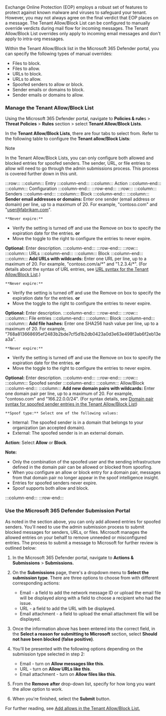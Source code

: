 Exchange Online Protection (EOP) employs a robust set of features to protect against known malware and viruses to safeguard your tenant. However, you may not always agree on the final verdict that EOP places on a message. The Tenant Allow/Block List can be configured to manually override verdicts during mail flow for incoming messages. The Tenant Allow/Block List overrides only apply to incoming email messages and don't apply to intra-org messages.

Within the Tenant Allow/Block list in the Microsoft 365 Defender portal, you can specify the following types of manual overrides:

 -  Files to block.
 -  Files to allow.
 -  URLs to block.
 -  URLs to allow.
 -  Spoofed senders to allow or block.
 -  Sender emails or domains to block.
 -  Sender emails or domains to allow.

### Manage the Tenant Allow/Block List

Using the Microsoft 365 Defender portal, navigate to **Policies &amp; rule**s &gt; **Threat Policies** &gt; **Rules** section &gt; select **Tenant Allow/Block Lists**.

In the **Tenant Allow/Block Lists**, there are four tabs to select from. Refer to the following table to configure the **Tenant allow/Block Lists**:

> [!NOTE]
> In the Tenant Allow/Block Lists, you can only configure both allowed and blocked entries for spoofed senders. The sender, URL, or file entries to allow will need to go through the admin submissions process. This process is covered further down in this unit.

:::row:::
  :::column:::
    Entry
  :::column-end:::
  :::column:::
    Action
  :::column-end:::
  :::column:::
    Configuration
  :::column-end:::
:::row-end:::
:::row:::
  :::column:::
    Senders
  :::column-end:::
  :::column:::
    Block
  :::column-end:::
  :::column:::
    **Sender email addresses or domains:** Enter one sender (email address or domain) per line, up to a maximum of 20. For example, "contoso.com" and "user@fabrikam.com".
    
    **Never expire:** 

 -  Verify the setting is turned off and use the Remove on box to specify the expiration date for the entries.
    **or**
 -  Move the toggle to the right to configure the entries to never expire.

**Optional:** Enter description.
  :::column-end:::
:::row-end:::
:::row:::
  :::column:::
    URLs
  :::column-end:::
  :::column:::
    Block
  :::column-end:::
  :::column:::
    **Add URLs with wildcards:** Enter one URL per line, up to a maximum of 20. For example, "contoso.com/a/\*" and "1.2.3.4/\*". (For details about the syntax of URL entries, see [URL syntax for the Tenant Allow/Block List](/microsoft-365/security/office-365-security/tenant-allow-block-list?azure-portal=true#url-syntax-for-the-tenant-allowblock-list).)
    
    **Never expire:** 

 -  Verify the setting is turned off and use the Remove on box to specify the expiration date for the entries.
    **or**
 -  Move the toggle to the right to configure the entries to never expire.

**Optional:** Enter description.
  :::column-end:::
:::row-end:::
:::row:::
  :::column:::
    File entries
  :::column-end:::
  :::column:::
    Block
  :::column-end:::
  :::column:::
    **Add file hashes:** Enter one SHA256 hash value per line, up to a maximum of 20. For example, "768a813668695ef2483b2bde7cf5d1b2db0423a0d3e63e498f3ab6f2eb13ea3a".
    
    **Never expire:** 

 -  Verify the setting is turned off and use the Remove on box to specify the expiration date for the entries.
    **or**
 -  Move the toggle to the right to configure the entries to never expire.

**Optional:** Enter description.
  :::column-end:::
:::row-end:::
:::row:::
  :::column:::
    Spoofed sender
  :::column-end:::
  :::column:::
    Allow/Block
  :::column-end:::
  :::column:::
    **Add new domain pairs with wildcards:** Enter one domain pair per line, up to a maximum of 20. For example, "contoso.com" and "166.22.0.0/24". (For syntax details, see [Domain pair syntax for spoofed sender entries in the Tenant Allow/Block List](/microsoft-365/security/office-365-security/tenant-allow-block-list?azure-portal=true#domain-pair-syntax-for-spoofed-sender-entries-in-the-tenant-allowblock-list))
    
    **Spoof type:** Select one of the following values:

 -  Internal: The spoofed sender is in a domain that belongs to your organization (an accepted domain).
 -  External: The spoofed sender is in an external domain.

**Action:** Select **Allow** or **Block**.

**Note:** 
 -  Only the combination of the spoofed user and the sending infrastructure defined in the domain pair can be allowed or blocked from spoofing.
 -  When you configure an allow or block entry for a domain pair, messages from that domain pair no longer appear in the spoof intelligence insight.
 -  Entries for spoofed senders never expire.
 -  Spoof supports both allow and block.


  :::column-end:::
:::row-end:::


### Use the Microsoft 365 Defender Submission Portal

As noted in the section above, you can only add allowed entries for spoofed senders. You'll need to use the admin submission process to submit blocked messages for senders, URLs, or files. Microsoft manages the allowed entries on your behalf to remove unneeded or misconfigured entries. The process to submit a message to Microsoft for further review is outlined below:

1.  In the Microsoft 365 Defender portal, navigate to **Actions &amp; Submissions** &gt; **Submissions.**
2.  On the **Submissions** page, there's a dropdown menu to **Select the submission type**. There are three options to choose from with different corresponding actions:
    
     -  Email - a field to add the network message ID or upload the email file will be displayed along with a field to choose a recipient who had the issue.
     -  URL - a field to add the URL with be displayed.
     -  Email attachment - a field to upload the email attachment file will be displayed.
3.  Once the information above has been entered into the correct field, in the **Select a reason for submitting to Microsoft** section, select **Should not have been blocked (false positive)**.
4.  You'll be presented with the following options depending on the submission type selected in step 2:
    
     -  Email - turn on **Allow messages like this**.
     -  URL - turn on **Allow URLs like this**.<br>
     -  Email attachment - turn on **Allow files like this**.
5.  From the **Remove after** drop-down list, specify for how long you want the allow option to work.<br>
6.  When you're finished, select the **Submit** button.

For further reading, see [Add allows in the Tenant Allow/Block List.](/microsoft-365/security/office-365-security/manage-tenant-allows?azure-portal=true)
